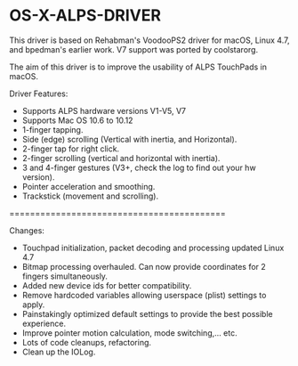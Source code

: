 # OS-X-ALPS-DRIVER

This driver is based on Rehabman's VoodooPS2 driver for macOS, Linux 4.7, and bpedman's earlier work. V7 support was ported by coolstarorg.

The aim of this driver is to improve the usability of ALPS TouchPads in macOS.

Driver Features:
- Supports ALPS hardware versions V1-V5, V7
- Supports Mac OS 10.6 to 10.12
- 1-finger tapping.
- Side (edge) scrolling (Vertical with inertia, and Horizontal).
- 2-finger tap for right click.
- 2-finger scrolling (vertical and horizontal with inertia).
- 3 and 4-finger gestures (V3+, check the log to find out your hw version).
- Pointer acceleration and smoothing.
- Trackstick (movement and scrolling).

==========================================
 
Changes:
- Touchpad initialization, packet decoding and processing updated Linux 4.7
- Bitmap processing overhauled. Can now provide coordinates for 2 fingers simultaneously.
- Added new device ids for better compatibility.
- Remove hardcoded variables allowing userspace (plist) settings to apply.
- Painstakingly optimized default settings to provide the best possible experience.
- Improve pointer motion calculation, mode switching,… etc.
- Lots of code cleanups, refactoring.
- Clean up the IOLog.
